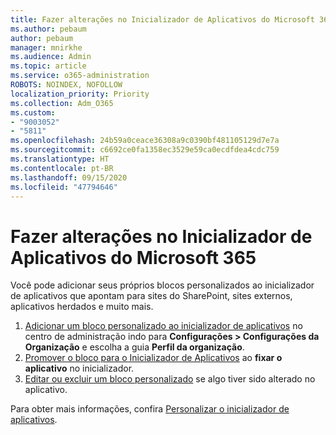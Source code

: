 ```yaml
---
title: Fazer alterações no Inicializador de Aplicativos do Microsoft 365
ms.author: pebaum
author: pebaum
manager: mnirkhe
ms.audience: Admin
ms.topic: article
ms.service: o365-administration
ROBOTS: NOINDEX, NOFOLLOW
localization_priority: Priority
ms.collection: Adm_O365
ms.custom:
- "9003052"
- "5811"
ms.openlocfilehash: 24b59a0ceace36308a9c0390bf481105129d7e7a
ms.sourcegitcommit: c6692ce0fa1358ec3529e59ca0ecdfdea4cdc759
ms.translationtype: HT
ms.contentlocale: pt-BR
ms.lasthandoff: 09/15/2020
ms.locfileid: "47794646"
---
```

# <a name="make-changes-to-the-microsoft-365-app-launcher"></a>Fazer alterações no Inicializador de Aplicativos do Microsoft 365

Você pode adicionar seus próprios blocos personalizados ao inicializador de aplicativos que apontam para sites do SharePoint, sites externos, aplicativos herdados e muito mais.

1. [Adicionar um bloco personalizado ao inicializador de aplicativos](https://docs.microsoft.com/microsoft-365/admin/manage/customize-the-app-launcher) no centro de administração indo para **Configurações > Configurações da Organização** e escolha a guia **Perfil da organização**.
2. [Promover o bloco para o Inicializador de Aplicativos](https://docs.microsoft.com/microsoft-365/admin/manage/customize-the-app-launcher#promote-the-tile-to-app-launcher) ao **fixar o aplicativo** no inicializador.
3. [Editar ou excluir um bloco personalizado](https://docs.microsoft.com/microsoft-365/admin/manage/customize-the-app-launcher#edit-or-delete-a-custom-tile) se algo tiver sido alterado no aplicativo.

Para obter mais informações, confira [Personalizar o inicializador de aplicativos](https://docs.microsoft.com/microsoft-365/admin/manage/customize-the-app-launcher).
